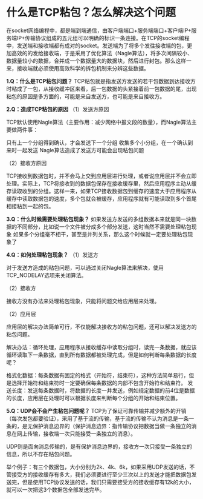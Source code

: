 # 什么是TCP粘包？怎么解决这个问题

在socket网络编程中，都是端到端通信，由客户端端口+服务端端口+客户端IP+服务端IP+传输协议组成的五元组可以明确的标识一条连接。在TCP的socket编程中，发送端和接收端都有成对的socket。发送端为了将多个发往接收端的包，更加高效的的发给接收端，于是采用了优化算法（Nagle算法），将多次间隔较小、数据量较小的数据，合并成一个数据量大的数据块，然后进行封包。那么这样一来，接收端就必须使用高效科学的拆包机制来分辨这些数据。

**1.Q：什么是TCP粘包问题？**
TCP粘包就是指发送方发送的若干包数据到达接收方时粘成了一包，从接收缓冲区来看，后一包数据的头紧接着前一包数据的尾，出现粘包的原因是多方面的，可能是来自发送方，也可能是来自接收方。

**2.Q：造成TCP粘包的原因**
（1）发送方原因

TCP默认使用Nagle算法（主要作用：减少网络中报文段的数量），而Nagle算法主要做两件事：

只有上一个分组得到确认，才会发送下一个分组
收集多个小分组，在一个确认到来时一起发送
Nagle算法造成了发送方可能会出现粘包问题

（2）接收方原因

TCP接收到数据包时，并不会马上交到应用层进行处理，或者说应用层并不会立即处理。实际上，TCP将接收到的数据包保存在接收缓存里，然后应用程序主动从缓存读取收到的分组。这样一来，如果TCP接收数据包到缓存的速度大于应用程序从缓存中读取数据包的速度，多个包就会被缓存，应用程序就有可能读取到多个首尾相接粘到一起的包。

**3.Q：什么时候需要处理粘包现象？**
如果发送方发送的多组数据本来就是同一块数据的不同部分，比如说一个文件被分成多个部分发送，这时当然不需要处理粘包现象
如果多个分组毫不相干，甚至是并列关系，那么这个时候就一定要处理粘包现象了

**4.Q：如何处理粘包现象？**
（1）发送方

对于发送方造成的粘包问题，可以通过关闭Nagle算法来解决，使用TCP_NODELAY选项来关闭算法。

（2）接收方

接收方没有办法来处理粘包现象，只能将问题交给应用层来处理。

（2）应用层

应用层的解决办法简单可行，不仅能解决接收方的粘包问题，还可以解决发送方的粘包问题。

解决办法：循环处理，应用程序从接收缓存中读取分组时，读完一条数据，就应该循环读取下一条数据，直到所有数据都被处理完成，但是如何判断每条数据的长度呢？

格式化数据：每条数据有固定的格式（开始符，结束符），这种方法简单易行，但是选择开始符和结束符时一定要确保每条数据的内部不包含开始符和结束符。
发送长度：发送每条数据时，将数据的长度一并发送，例如规定数据的前4位是数据的长度，应用层在处理时可以根据长度来判断每个分组的开始和结束位置。

**5.Q：UDP会不会产生粘包问题呢？**
TCP为了保证可靠传输并减少额外的开销（每次发包都要验证），采用了基于流的传输，基于流的传输不认为消息是一条一条的，是无保护消息边界的（保护消息边界：指传输协议把数据当做一条独立的消息在网上传输，接收端一次只能接受一条独立的消息）。

UDP则是面向消息传输的，是有保护消息边界的，接收方一次只接受一条独立的信息，所以不存在粘包问题。

举个例子：有三个数据包，大小分别为2k、4k、6k，如果采用UDP发送的话，不管接受方的接收缓存有多大，我们必须要进行至少三次以上的发送才能把数据包发送完，但是使用TCP协议发送的话，我们只需要接受方的接收缓存有12k的大小，就可以一次把这3个数据包全部发送完毕。
